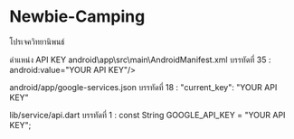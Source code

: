 # Newbie-Camping
โปรเจควิทยานิพนธ์

ดำแหน่ง API KEY
android\app\src\main\AndroidManifest.xml
บรรทัดที่ 35 : android:value="YOUR API KEY"/>

android/app/google-services.json
บรรทัดที่ 18 : "current_key": "YOUR API KEY"

lib/service/api.dart
บรรทัดที่ 1 : const String GOOGLE_API_KEY = "YOUR API KEY";